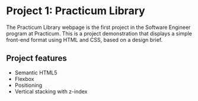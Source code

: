 # Project 1: Practicum Library

The Practicum Library webpage is the first project in the Software Engineer program at Practicum. This is a project demonstration that displays a simple front-end format using HTML and CSS, based on a design brief.

## Project features

- Semantic HTML5
- Flexbox
- Positioning
- Vertical stacking with z-index

